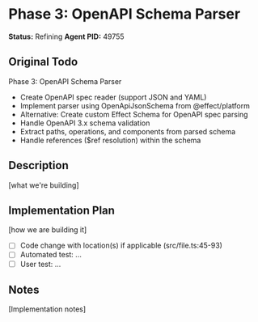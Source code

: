 # Phase 3: OpenAPI Schema Parser
**Status:** Refining
**Agent PID:** 49755

## Original Todo
Phase 3: OpenAPI Schema Parser
- Create OpenAPI spec reader (support JSON and YAML)
- Implement parser using OpenApiJsonSchema from @effect/platform
- Alternative: Create custom Effect Schema for OpenAPI spec parsing
- Handle OpenAPI 3.x schema validation
- Extract paths, operations, and components from parsed schema
- Handle references ($ref resolution) within the schema

## Description
[what we're building]

## Implementation Plan
[how we are building it]
- [ ] Code change with location(s) if applicable (src/file.ts:45-93)
- [ ] Automated test: ...
- [ ] User test: ...

## Notes
[Implementation notes]
